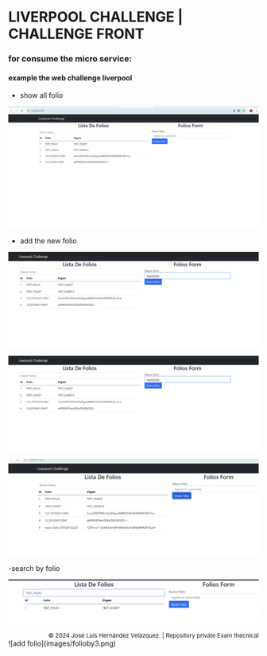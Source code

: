 # LIVERPOOL CHALLENGE | CHALLENGE FRONT

### for consume the micro service:


#### example the web challenge liverpool 

- show all folio

![-show folios](images/folioAll.png)

- add the new folio

![add folio](images/folioby1.png)

![add folio](images/folioby2.png)

![add folio](images/folioby3.png)

-search by folio

![add folio](images/search.png)

<div style="text-align: right;">
<small> &copy; 2024 José Luis Hernández Velázquez. | Repository private Exam thecnical</small>
</div>![add folio](images/folioby3.png)
